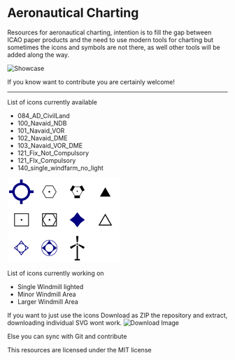 # Aeronautical Charting
Resources for aeronautical charting, intention is to fill the gap between ICAO paper products and the need to use modern tools for charting but sometimes the icons and symbols are not there, as well other tools will be added along the way.

![Showcase](/img_readme/showcase.png?raw=true "Image")

If you know want to contribute you are certainly welcome! 

---------------------------
List of icons currently available
* 084_AD_CivilLand
* 100_Navaid_NDB
* 101_Navaid_VOR
* 102_Navaid_DME
* 103_Navaid_VOR_DME
* 121_Fix_Not_Compulsory
* 121_FIx_Compulsory
* 140_single_windfarm_no_light

![Available Aeronautical Symbols Image](/img_readme/aeronautical_symbols.png?raw=true "Image")

List of icons currently working on
* Single Windmill lighted
* Minor Windmill Area
* Larger Windmill Area  

If you want to just use the icons Download as ZIP the repository and extract, downloading individual SVG wont work.
![Download Image](/img_readme/dowload_icons.png?raw=true "Image")

Else you can sync with Git and contribute


This resources are licensed under the MIT license
